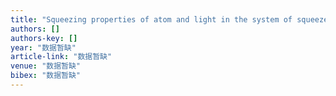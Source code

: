 ```yaml
---
title: "Squeezing properties of atom and light in the system of squeezed vacuum field Raman interacting with two coupled-atoms"
authors: []
authors-key: []
year: "数据暂缺"
article-link: "数据暂缺"
venue: "数据暂缺"
bibex: "数据暂缺"
---
```

